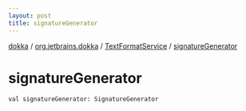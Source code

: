 ```yaml
---
layout: post
title: signatureGenerator
---
```

[dokka](../../index.md) / [org.jetbrains.dokka](../index.md) / [TextFormatService](index.md) / [signatureGenerator](signatureGenerator.md)

# signatureGenerator

```
val signatureGenerator: SignatureGenerator
```
